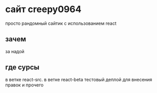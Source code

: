 # сайт creepy0964
просто рандомный сайтик с использованием react

## зачем
за надой

## где сурсы
в ветке react-src. в ветке react-beta тестовый деплой для внесения правок и прочего
